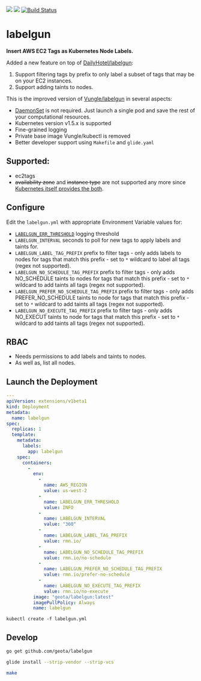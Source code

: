 [![](https://images.microbadger.com/badges/image/geota/labelgun.svg)](https://microbadger.com/images/geota/labelgun "Get your own image badge on microbadger.com")
[![](https://images.microbadger.com/badges/version/geota/labelgun.svg)](https://microbadger.com/images/geota/labelgun "Get your own version badge on microbadger.com")
[![Build Status](https://travis-ci.org/geota/labelgun.svg?branch=master)](https://travis-ci.org/geota/labelgun)

# labelgun

**Insert AWS EC2 Tags as Kubernetes Node Labels.**

Added a new feature on top of [DailyHotel/labelgun](https://github.com/DailyHotel/labelgun):

1) Support filtering tags by prefix to only label a subset of tags that may be on your EC2 instances.
2) Support adding taints to nodes.

This is the improved version of [Vungle/labelgun](https://github.com/Vungle/labelgun) in several aspects:

* [DaemonSet](https://github.com/kubernetes/kubernetes/blob/master/docs/design/daemon.md) is not required. Just launch a single pod and save the rest of your computational resources.
* Kubernetes version v1.5.x is supported
* Fine-grained logging
* Private base image Vungle/kubectl is removed
* Better developer support using `Makefile` and `glide.yaml`

## Supported:

* ec2tags
* ~~availability zone~~ and ~~instance type~~ are not supported any more since [Kubernetes itself provides the both](https://kubernetes.io/docs/admin/multiple-zones/).

## Configure

Edit the `labelgun.yml` with appropriate Environment Variable values for:

- [`LABELGUN_ERR_THRESHOLD`](https://godoc.org/github.com/golang/glog)  logging threshold
- `LABELGUN_INTERVAL` seconds to poll for new tags to apply labels and taints for.
- `LABELGUN_LABEL_TAG_PREFIX` prefix to filter tags - only adds labels to nodes for tags that match this prefix - set to `*` wildcard to label all tags (regex not supported).
- `LABELGUN_NO_SCHEDULE_TAG_PREFIX` prefix to filter tags - only adds NO_SCHEDULE taints to nodes for tags that match this prefix - set to `*` wildcard to add taints all tags (regex not supported).
- `LABELGUN_PREFER_NO_SCHEDULE_TAG_PREFIX` prefix to filter tags - only adds PREFER_NO_SCHEDULE taints to node for tags that match this prefix - set to `*` wildcard to add taints all tags (regex not supported).
- `LABELGUN_NO_EXECUTE_TAG_PREFIX` prefix to filter tags - only adds NO_EXECUT taints to node for tags that match this prefix - set to `*` wildcard to add taints all tags (regex not supported).

## RBAC
- Needs permissions to add labels and taints to nodes.
- As well as, list all nodes.

## Launch the Deployment

```yaml
---
apiVersion: extensions/v1beta1
kind: Deployment
metadata:
  name: labelgun
spec:
  replicas: 1
  template:
    metadata:
      labels:
        app: labelgun
    spec:
      containers:
        -
          env:
            -
              name: AWS_REGION
              value: us-west-2
            -
              name: LABELGUN_ERR_THRESHOLD
              value: INFO
            -
              name: LABELGUN_INTERVAL
              value: "360"
            -
              name: LABELGUN_LABEL_TAG_PREFIX
              value: rmn.io/
            -
              name: LABELGUN_NO_SCHEDULE_TAG_PREFIX
              value: rmn.io/no-schedule
            -
              name: LABELGUN_PREFER_NO_SCHEDULE_TAG_PREFIX
              value: rmn.io/prefer-no-schedule
            -
              name: LABELGUN_NO_EXECUTE_TAG_PREFIX
              value: rmn.io/no-execute
          image: "geota/labelgun:latest"
          imagePullPolicy: Always
          name: labelgun

```

`kubectl create -f labelgun.yml`

## Develop

``` bash
go get github.com/geota/labelgun

glide install --strip-vendor --strip-vcs

make
```
